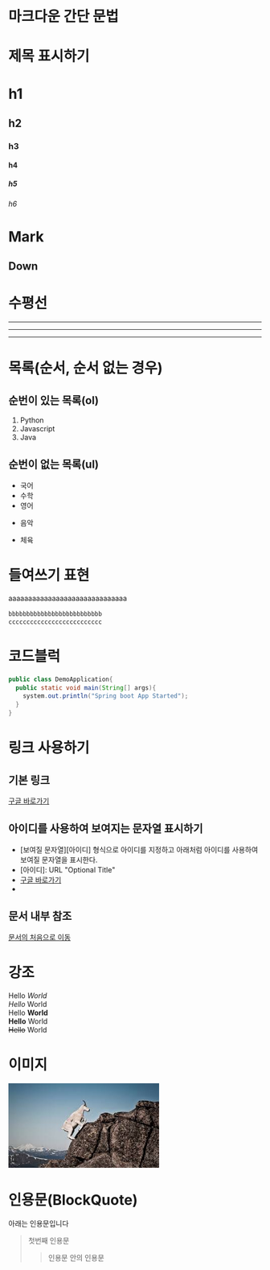 # 마크다운 간단 문법

# 제목 표시하기
# h1
## h2
### h3
#### h4
##### h5
###### h6

Mark  
====
Down
----

# 수평선
---
***
___

# 목록(순서, 순서 없는 경우)
## 순번이 있는 목록(ol)
1. Python
2. Javascript
3. Java

## 순번이 없는 목록(ul)
- 국어
- 수학
- 영어
* 음악
+ 체육

# 들여쓰기 표현
aaaaaaaaaaaaaaaaaaaaaaaaaaaaaa  

    bbbbbbbbbbbbbbbbbbbbbbbbbb  
    cccccccccccccccccccccccccc  

# 코드블럭
```java
public class DemoApplication{
  public static void main(String[] args){
    system.out.println("Spring boot App Started");
  }
}
```

# 링크 사용하기
## 기본 링크
[구글 바로가기](http://google.com)

## 아이디를 사용하여 보여지는 문자열 표시하기
 - \[보여질 문자열][아이디] 형식으로 아이디를 지정하고 아래처럼 아이디를 사용하여 보여질 문자열을 표시한다.
 - \[아이디]: URL "Optional Title"
 - [구글 바로가기][google]
 - [google]: http://google.com "Google 사이트로 이동합니다"

## 문서 내부 참조
[문서의 처음으로 이동](#마크다운-간단-문법)

# 강조
Hello *World*  
_Hello_ World  
Hello **World**  
__Hello__ World  
~~Hello~~ World  

# 이미지
<img src="copy.jfif" alt="배경사진" title="염소 사진">

# 인용문(BlockQuote)
아래는 인용문입니다
> 첫번째 인용문
>> 인용문 안의 인용문





